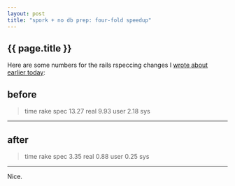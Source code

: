 ```yaml
---
layout: post
title: "spork + no db prep: four-fold speedup"
---
```


## {{ page.title }}

Here are some numbers for the rails rspeccing changes I [wrote about earlier today](http://ben.hoskings.net/2009/07/16/speedy-rspec-with-rails):

before
---
> time rake spec
13.27 real         9.93 user         2.18 sys
---
after
---
> time rake spec
3.35 real         0.88 user         0.25 sys
---

Nice.

